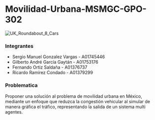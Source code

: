 # Movilidad-Urbana-MSMGC-GPO-302

![UK_Roundabout_8_Cars](https://user-images.githubusercontent.com/84719490/200421699-ec417925-dafd-4bf0-a229-26ac97078dd9.gif)

 

### Integrantes 

- Sergio Manuel Gonzalez Vargas - A01745446
- Gilberto André García Gaytán - A01753176
- Fernando Ortiz Saldaña - A01376737
- Ricardo Ramírez Condado - A01379299

### Problematica

Proponer una solución al problema de movilidad urbana en México, mediante un enfoque que reduzca la congestión vehicular al simular de manera gráfica el tráfico, representando la salida de un sistema multi agentes.

